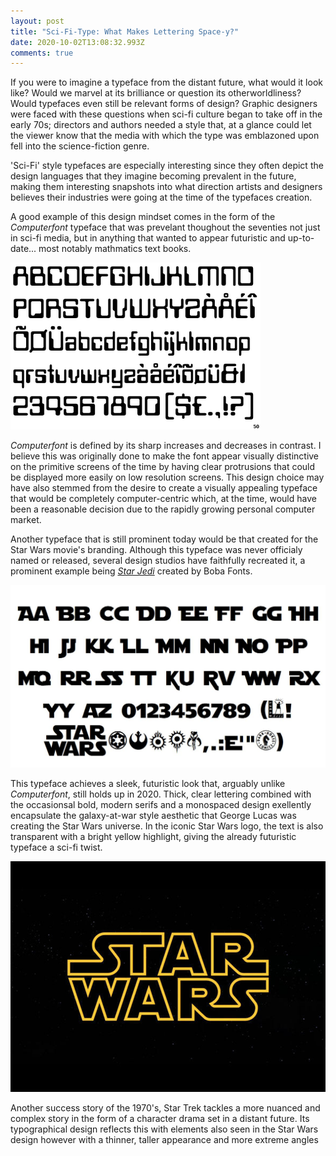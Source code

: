 ```yaml
---
layout: post
title: "Sci-Fi-Type: What Makes Lettering Space-y?"
date: 2020-10-02T13:08:32.993Z
comments: true
---
```

If you were to imagine a typeface from the distant future, what would it look like? Would we marvel at its brilliance or question its otherworldliness? Would typefaces even still be relevant forms of design? Graphic designers were faced with these questions when sci-fi culture began to take off in the early 70s; directors and authors needed a style that, at a glance could let the viewer know that the media with which the type was emblazoned upon fell into the science-fiction genre. 

'Sci-Fi' style typefaces are especially interesting since they often depict the design languages that they imagine becoming prevalent in the future, making them interesting snapshots into what direction artists and designers believes their industries were going at the time of the typefaces creation.

A good example of this design mindset comes in the form of the *Computerfont* typeface that was prevelant thoughout the seventies not just in sci-fi media, but in anything that wanted to appear futuristic and up-to-date... most notably mathmatics text books. 

![An example of one of the various iterations of Computerfont. ](../uploads/computerfont.png "An example of one of the various iterations of Computerfont. ")

*Computerfont* is defined by its sharp increases and decreases in contrast. I believe this was originally done to make the font appear visually distinctive on the primitive screens of the time by having clear protrusions that could be displayed more easily on low resolution screens. This design choice may have also stemmed from the desire to create a visually appealing typeface that would be completely computer-centric which, at the time, would have been a reasonable decision due to the rapidly growing personal computer market. 

Another typeface that is still prominent today would be that created for the Star Wars movie's branding. Although this typeface was never officialy named or released, several design studios have faithfully recreated it, a prominent example being *[Star Jedi](https://www.fontspace.com/star-jedi-font-f9641)* created by Boba Fonts. 

![Star Jedi typeface created by Boba Fonts. ](../uploads/starjedi.jpg "Star Jedi typeface created by Boba Fonts. ")

This typeface achieves a sleek, futuristic look that, arguably unlike *Computerfont*, still holds up in 2020. Thick, clear lettering combined with the occasionsal bold, modern serifs and a monospaced design exellently encapsulate the galaxy-at-war style aesthetic that George Lucas was creating the Star Wars universe. In the iconic Star Wars logo, the text is also transparent with a bright yellow highlight, giving the already futuristic typeface a sci-fi twist. 

![The original Star Wars Logo created by Suzy Rice in 1977. ](../uploads/star_wars_logo_suzy_rice_3-1-1.png "The original Star Wars Logo created by Suzy Rice in 1977. ")

Another success story of the 1970's, Star Trek tackles a more nuanced and complex story in the form of a character drama set in a distant future. Its typographical design reflects this with elements also seen in the Star Wars design however with a thinner, taller appearance and more extreme angles
